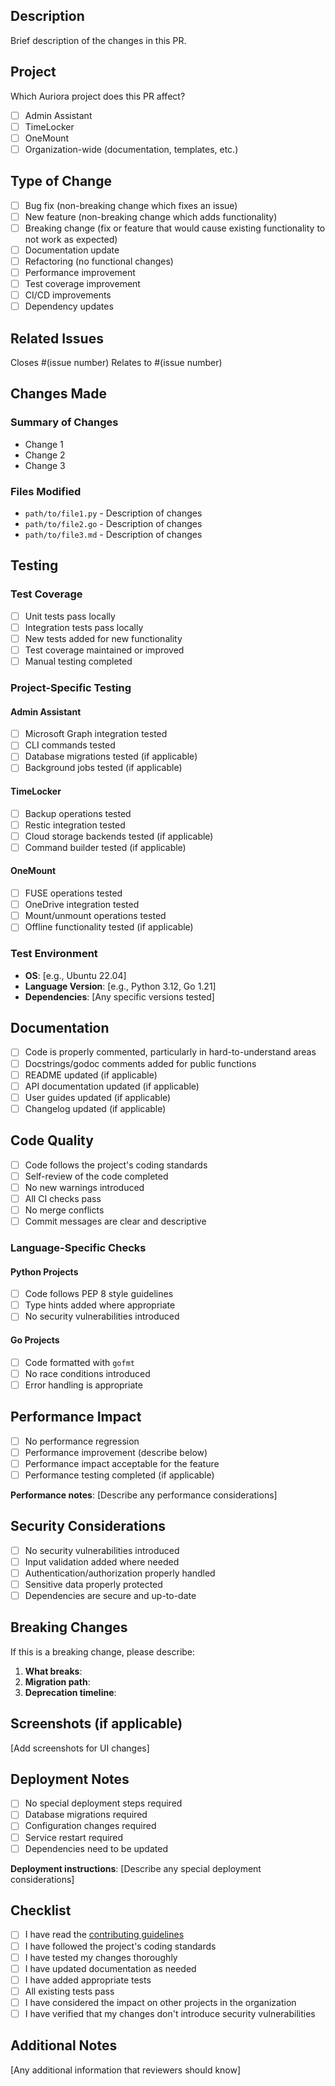 ## Description

Brief description of the changes in this PR.

## Project

Which Auriora project does this PR affect?

- [ ] Admin Assistant
- [ ] TimeLocker
- [ ] OneMount
- [ ] Organization-wide (documentation, templates, etc.)

## Type of Change

- [ ] Bug fix (non-breaking change which fixes an issue)
- [ ] New feature (non-breaking change which adds functionality)
- [ ] Breaking change (fix or feature that would cause existing functionality to not work as expected)
- [ ] Documentation update
- [ ] Refactoring (no functional changes)
- [ ] Performance improvement
- [ ] Test coverage improvement
- [ ] CI/CD improvements
- [ ] Dependency updates

## Related Issues

Closes #(issue number)
Relates to #(issue number)

## Changes Made

### Summary of Changes
- Change 1
- Change 2
- Change 3

### Files Modified
- `path/to/file1.py` - Description of changes
- `path/to/file2.go` - Description of changes
- `path/to/file3.md` - Description of changes

## Testing

### Test Coverage
- [ ] Unit tests pass locally
- [ ] Integration tests pass locally
- [ ] New tests added for new functionality
- [ ] Test coverage maintained or improved
- [ ] Manual testing completed

### Project-Specific Testing

#### Admin Assistant
- [ ] Microsoft Graph integration tested
- [ ] CLI commands tested
- [ ] Database migrations tested (if applicable)
- [ ] Background jobs tested (if applicable)

#### TimeLocker
- [ ] Backup operations tested
- [ ] Restic integration tested
- [ ] Cloud storage backends tested (if applicable)
- [ ] Command builder tested (if applicable)

#### OneMount
- [ ] FUSE operations tested
- [ ] OneDrive integration tested
- [ ] Mount/unmount operations tested
- [ ] Offline functionality tested (if applicable)

### Test Environment
- **OS**: [e.g., Ubuntu 22.04]
- **Language Version**: [e.g., Python 3.12, Go 1.21]
- **Dependencies**: [Any specific versions tested]

## Documentation

- [ ] Code is properly commented, particularly in hard-to-understand areas
- [ ] Docstrings/godoc comments added for public functions
- [ ] README updated (if applicable)
- [ ] API documentation updated (if applicable)
- [ ] User guides updated (if applicable)
- [ ] Changelog updated (if applicable)

## Code Quality

- [ ] Code follows the project's coding standards
- [ ] Self-review of the code completed
- [ ] No new warnings introduced
- [ ] All CI checks pass
- [ ] No merge conflicts
- [ ] Commit messages are clear and descriptive

### Language-Specific Checks

#### Python Projects
- [ ] Code follows PEP 8 style guidelines
- [ ] Type hints added where appropriate
- [ ] No security vulnerabilities introduced

#### Go Projects
- [ ] Code formatted with `gofmt`
- [ ] No race conditions introduced
- [ ] Error handling is appropriate

## Performance Impact

- [ ] No performance regression
- [ ] Performance improvement (describe below)
- [ ] Performance impact acceptable for the feature
- [ ] Performance testing completed (if applicable)

**Performance notes**: [Describe any performance considerations]

## Security Considerations

- [ ] No security vulnerabilities introduced
- [ ] Input validation added where needed
- [ ] Authentication/authorization properly handled
- [ ] Sensitive data properly protected
- [ ] Dependencies are secure and up-to-date

## Breaking Changes

If this is a breaking change, please describe:

1. **What breaks**: 
2. **Migration path**: 
3. **Deprecation timeline**: 

## Screenshots (if applicable)

[Add screenshots for UI changes]

## Deployment Notes

- [ ] No special deployment steps required
- [ ] Database migrations required
- [ ] Configuration changes required
- [ ] Service restart required
- [ ] Dependencies need to be updated

**Deployment instructions**: [Describe any special deployment considerations]

## Checklist

- [ ] I have read the [contributing guidelines](CONTRIBUTING.md)
- [ ] I have followed the project's coding standards
- [ ] I have tested my changes thoroughly
- [ ] I have updated documentation as needed
- [ ] I have added appropriate tests
- [ ] All existing tests pass
- [ ] I have considered the impact on other projects in the organization
- [ ] I have verified that my changes don't introduce security vulnerabilities

## Additional Notes

[Any additional information that reviewers should know]
